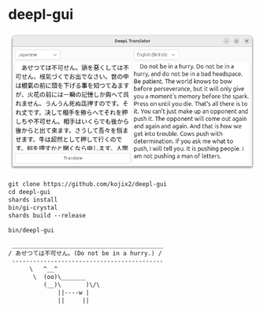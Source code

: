 # deepl-gui

![screenshot](https://raw.githubusercontent.com/kojix2/deepl-gui/refs/heads/screenshots/screenshot.png)

```
git clone https://github.com/kojix2/deepl-gui
cd deepl-gui
shards install
bin/gi-crystal
shards build --release
```

```
bin/deepl-gui
```

```
 ___________________________________________ 
/ あせつては不可せん。(Do not be in a hurry.) /
 ------------------------------------------- 
      \   ^__^
       \  (oo)\_______
          (__)\       )\/\
              ||----w |
              ||     ||

```
